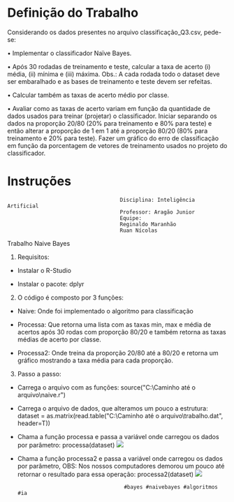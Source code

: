 ﻿<h1>Definição do Trabalho</h1>

Considerando os dados presentes no arquivo classificação_Q3.csv, pede-se:

• Implementar o classificador Naïve Bayes.

• Após 30 rodadas de treinamento e teste, calcular a taxa de acerto (i) média, (ii) mínima e (iii) máxima. Obs.: A cada rodada todo o dataset deve ser embaralhado e as bases de treinamento e teste devem ser refeitas.

• Calcular também as taxas de acerto médio por classe.

• Avaliar como as taxas de acerto variam em função da quantidade de dados usados para treinar (projetar) o classificador. Iniciar separando os dados na proporção 20/80 (20% para treinamento e 80% para teste) e então alterar a proporção de 1 em 1 até a proporção 80/20 (80% para treinamento e 20% para teste). Fazer um gráfico do erro de classificação em função da porcentagem de vetores de treinamento usados no projeto do classificador.


<h1> Instruções </h1>


                                        Disciplina: Inteligência Artificial
                                        Professor: Aragão Junior
                                        Equipe: 
                                        Reginaldo Maranhão
                                        Ruan Nícolas

Trabalho Naive Bayes

1.	Requisitos: 
- Instalar o R-Studio

- Instalar o pacote: dplyr


2.	O código é composto por 3 funções:

- Naive: Onde foi implementado o algoritmo para classificação

- Processa: Que retorna uma lista com as taxas min, max e média de acertos após 30 rodas com proporção 80/20 e também retorna as taxas médias de acerto por classe.

- Processa2: Onde treina da proporção 20/80 até a 80/20 e retorna um gráfico mostrando a taxa média para cada proporção.


3.	Passo a passo:

- Carrega o arquivo com as funções: source("C:\\Caminho até o arquivo\\naive.r")

- Carrega o arquivo de dados, que alteramos um pouco a estrutura: dataset = as.matrix(read.table("C:\\Caminho até o arquivo\\trabalho.dat", header=T))

- Chama a função processa e passa a variável onde carregou os dados por parâmetro: processa(dataset)
                                        <img src="http://i66.tinypic.com/24bnguv.png"/>
 
- Chama a função processa2 e passa a variável onde carregou os dados por parâmetro, OBS: Nos nossos computadores demorou um pouco até retornar o resultado para essa operação: processa2(dataset)
                                        <img src="http://i66.tinypic.com/2rdetef.jpg"/>

                                        #bayes #naivebayes #algoritmos #ia 

